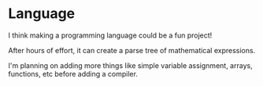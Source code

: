 # Language
I think making a programming language could be a fun project! 

After hours of effort, it can create a parse tree of mathematical expressions.

I'm planning on adding more things like simple variable assignment, arrays, functions, etc before adding a compiler.
